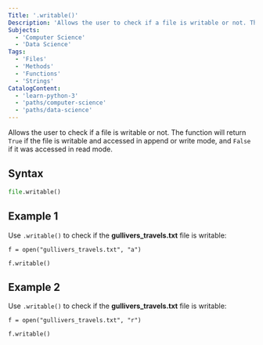 ```yaml
---
Title: '.writable()'
Description: 'Allows the user to check if a file is writable or not. The function will return True if the file is writable and accessed in append or write mode, and False if it was accessed in read mode.'
Subjects:
  - 'Computer Science'
  - 'Data Science'
Tags:
  - 'Files'
  - 'Methods'
  - 'Functions'
  - 'Strings'
CatalogContent:
  - 'learn-python-3'
  - 'paths/computer-science'
  - 'paths/data-science'
---
```


Allows the user to check if a file is writable or not. The function will return `True` if the file is writable and accessed in append or write mode, and `False` if it was accessed in read mode.

## Syntax

```py
file.writable()
```

## Example 1

Use `.writable()` to check if the **gullivers_travels.txt** file is writable:

```codebyte/python
f = open("gullivers_travels.txt", "a")

f.writable()
```

## Example 2

Use `.writable()` to check if the **gullivers_travels.txt** file is writable:

```codebyte/python
f = open("gullivers_travels.txt", "r")

f.writable()
```
